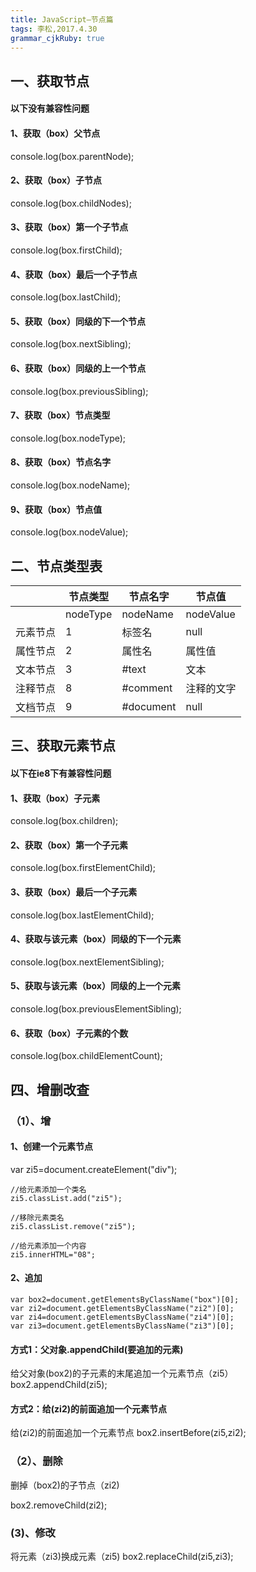 ```yaml
---
title: JavaScript—节点篇
tags: 李松,2017.4.30
grammar_cjkRuby: true
---
```


## 一、获取节点

#### 以下没有兼容性问题
####  1、获取（box）父节点
console.log(box.parentNode);
#### 2、获取（box）子节点
console.log(box.childNodes);
#### 3、获取（box）第一个子节点
console.log(box.firstChild);
#### 4、获取（box）最后一个子节点
console.log(box.lastChild);
#### 5、获取（box）同级的下一个节点
console.log(box.nextSibling);
#### 6、获取（box）同级的上一个节点
console.log(box.previousSibling);

#### 7、获取（box）节点类型
console.log(box.nodeType);
#### 8、获取（box）节点名字
console.log(box.nodeName);
#### 9、获取（box）节点值
console.log(box.nodeValue);

## 二、节点类型表

|          | 节点类型 | 节点名字  | 节点值     |     
| -------- | -------- | --------- | ---------- | 
|          | nodeType | nodeName  | nodeValue  |  
| 元素节点 | 1        | 标签名    | null       |  
| 属性节点 | 2        | 属性名    | 属性值     |   
| 文本节点 | 3        | #text     | 文本       |    
| 注释节点 | 8        | #comment  | 注释的文字 |    
| 文档节点 | 9        | #document | null       |    


## 三、获取元素节点
#### 以下在ie8下有兼容性问题

#### 1、获取（box）子元素
console.log(box.children);
#### 2、获取（box）第一个子元素
console.log(box.firstElementChild);
#### 3、获取（box）最后一个子元素
console.log(box.lastElementChild);
#### 4、获取与该元素（box）同级的下一个元素
console.log(box.nextElementSibling);
#### 5、获取与该元素（box）同级的上一个元素
console.log(box.previousElementSibling);
#### 6、获取（box）子元素的个数
console.log(box.childElementCount);


## 四、增删改查

### （1）、增
#### 1、创建一个元素节点
var zi5=document.createElement("div");
```
//给元素添加一个类名
zi5.classList.add("zi5");

//移除元素类名
zi5.classList.remove("zi5");

//给元素添加一个内容
zi5.innerHTML="08";
```
#### 2、追加
```
var box2=document.getElementsByClassName("box")[0];
var zi2=document.getElementsByClassName("zi2")[0];
var zi4=document.getElementsByClassName("zi4")[0];
var zi3=document.getElementsByClassName("zi3")[0];

```

#### 方式1：父对象.appendChild(要追加的元素)

给父对象(box2)的子元素的末尾追加一个元素节点（zi5）
box2.appendChild(zi5);

#### 方式2：给(zi2)的前面追加一个元素节点

给(zi2)的前面追加一个元素节点
box2.insertBefore(zi5,zi2);

### （2）、删除
删掉（box2)的子节点（zi2) 

box2.removeChild(zi2);

### (3)、修改

将元素（zi3)换成元素（zi5)
box2.replaceChild(zi5,zi3);


